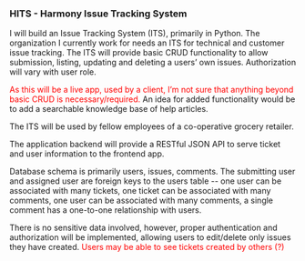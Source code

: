 ### HITS - Harmony Issue Tracking System

I will build an Issue Tracking System (ITS), primarily in Python.  The organization I currently work for needs an ITS for technical and customer issue tracking.  The ITS will provide basic CRUD functionality to allow submission, listing, updating and deleting a users’ own issues.
Authorization will vary with user role.

<span style="color:red">As this will be a live app, used by a client, I’m not sure that anything beyond basic CRUD is necessary/required.</span>  An idea for added functionality would be to add a searchable knowledge base of help articles.

The ITS will be used by fellow employees of a co-operative grocery retailer.

The application backend will provide a RESTful JSON API to serve ticket and user information to the frontend app.

Database schema is primarily users, issues, comments.  The submitting user and assigned user are foreign keys to the users table -- one user can be associated with many tickets, one ticket can be associated with many comments, one user can be associated with many comments, a single comment has a one-to-one relationship with users.

There is no sensitive data involved, however, proper authentication and authorization will be implemented, allowing users to edit/delete only issues they have created.  <span style="color:red">Users may be able to see tickets created by others (?)</span>


